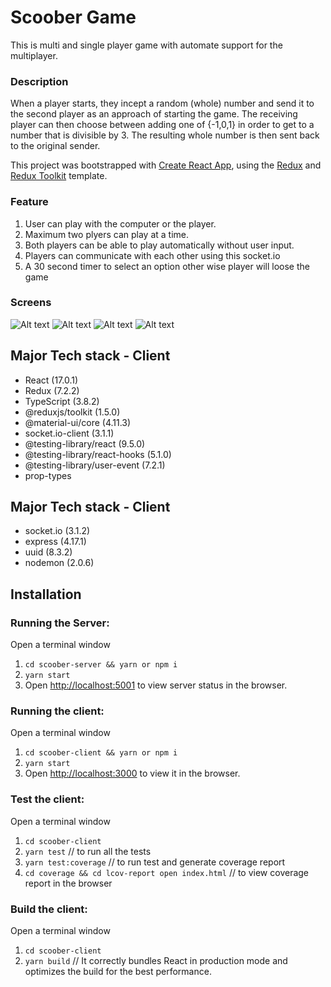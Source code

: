 # Scoober Game 
This is multi and single player game with automate support for the multiplayer.
### Description
When a player starts, they incept a random (whole) number and send it to the second player as an approach of starting the game. The receiving player can then choose between adding one of {-1,0,1} in order to get to a number that is divisible by 3. The resulting whole number is then sent back to the original sender.

This project was bootstrapped with [Create React App](https://github.com/facebook/create-react-app), using the [Redux](https://redux.js.org/) and [Redux Toolkit](https://redux-toolkit.js.org/) template.

### Feature

1. User can play with the computer or the player.
2. Maximum two plyers can play at a time.
3. Both players can be able to play automatically without user input.
4. Players can communicate with each other using this socket.io
5. A 30 second timer to select an option other wise player will loose the game 

### Screens
![Alt text](/screenshots/screen1.png?raw=true "Screen 1")
![Alt text](/screenshots/screen2.png?raw=true "Screen 1")
![Alt text](/screenshots/screen3.png?raw=true "Screen 1")
![Alt text](/screenshots/screen4.png?raw=true "Screen 1")
## Major Tech stack - Client
- React (17.0.1)
- Redux (7.2.2)
- TypeScript (3.8.2)
- @reduxjs/toolkit (1.5.0)
- @material-ui/core (4.11.3)
- socket.io-client (3.1.1)
- @testing-library/react (9.5.0)
- @testing-library/react-hooks (5.1.0)
- @testing-library/user-event (7.2.1)
- prop-types
## Major Tech stack - Client
- socket.io (3.1.2)
- express (4.17.1)
- uuid (8.3.2)
- nodemon (2.0.6)
## Installation
### Running the Server:
Open a terminal window
1. `cd scoober-server && yarn or npm i`
2. `yarn start`
3. Open [http://localhost:5001](http://localhost:5001) to view server status in the browser.
### Running the client:
Open a terminal window
1. `cd scoober-client && yarn or npm i`
2. `yarn start`
3. Open [http://localhost:3000](http://localhost:3000) to view it in the browser.
### Test the client:
Open a terminal window
1. `cd scoober-client`
2. `yarn test` // to run all the tests
3. `yarn test:coverage` // to run test and generate coverage report
4. `cd coverage && cd lcov-report open index.html` // to view coverage report in the browser

### Build the client:
Open a terminal window
1. `cd scoober-client`
2. `yarn build` // It correctly bundles React in production mode and optimizes the build for the best performance.

